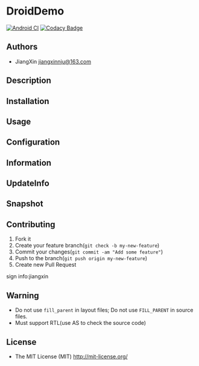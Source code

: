 # DroidDemo

[![Android CI](https://github.com/jiangxincode/DroidDemo/actions/workflows/android.yml/badge.svg)](https://github.com/jiangxincode/DroidDemo/actions/workflows/android.yml)
[![Codacy Badge](https://app.codacy.com/project/badge/Grade/7c0ea8f40ad3424d8c2784be2cada79a)](https://app.codacy.com/gh/jiangxincode/DroidDemo/dashboard?utm_source=gh&utm_medium=referral&utm_content=&utm_campaign=Badge_grade)

## Authors

+ JiangXin jiangxinnju@163.com

## Description

## Installation

## Usage

## Configuration

## Information

## UpdateInfo

## Snapshot

## Contributing

1. Fork it
2. Create your feature branch(`git check -b my-new-feature`)
3. Commit your changes(`git commit -am "Add some feature"`)
4. Push to the branch(`git push origin my-new-feature`)
5. Create new Pull Request

sign info:jiangxin

## Warning

+ Do not use `fill_parent` in layout files; Do not use `FILL_PARENT` in source files.
+ Must support RTL(use AS to check the source code)

## License

+ The MIT License (MIT) <http://mit-license.org/>

